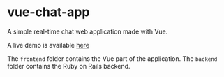# vue-chat-app

A simple real-time chat web application made with Vue.

A live demo is available [here](http://vuechat.blainelafreniere.io)

The `frontend` folder contains the Vue part of the application. The `backend`
folder contains the Ruby on Rails backend.
